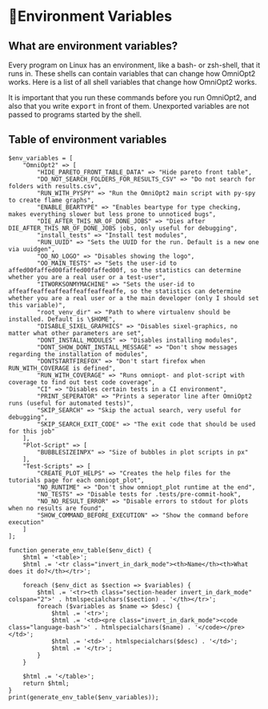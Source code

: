 # 🌿Environment Variables

<!-- List of all environment variables that change how OmniOpt2 works -->

<!-- Category: Advanced Usage -->

<div id="toc"></div>

## What are environment variables?

Every program on Linux has an environment, like a bash- or zsh-shell, that it runs in. These shells can contain variables that can change how OmniOpt2 works. Here is a list of all shell variables that change how OmniOpt2 works.

It is important that you run these commands before you run OmniOpt2, and also that you write <samp>export</samp> in front of them. Unexported variables are not passed to programs started by the shell.

## Table of environment variables

```run_php
$env_variables = [
    "OmniOpt2" => [
        "HIDE_PARETO_FRONT_TABLE_DATA" => "Hide pareto front table",
        "DO_NOT_SEARCH_FOLDERS_FOR_RESULTS_CSV" => "Do not search for folders with results.csv",
        "RUN_WITH_PYSPY" => "Run the OmniOpt2 main script with py-spy to create flame graphs",
        "ENABLE_BEARTYPE" => "Enables beartype for type checking, makes everything slower but less prone to unnoticed bugs",
        "DIE_AFTER_THIS_NR_OF_DONE_JOBS" => "Dies after DIE_AFTER_THIS_NR_OF_DONE_JOBS jobs, only useful for debugging",
        "install_tests" => "Install test modules",
        "RUN_UUID" => "Sets the UUID for the run. Default is a new one via uuidgen",
        "OO_NO_LOGO" => "Disables showing the logo",
        "OO_MAIN_TESTS" => "Sets the user-id to affed00faffed00faffed00faffed00f, so the statistics can determine whether you are a real user or a test-user",
        "ITWORKSONMYMACHINE" => "Sets the user-id to affeaffeaffeaffeaffeaffeaffeaffe, so the statistics can determine whether you are a real user or a the main developer (only I should set this variable)",
        "root_venv_dir" => "Path to where virtualenv should be installed. Default is \$HOME",
        "DISABLE_SIXEL_GRAPHICS" => "Disables sixel-graphics, no matter what other parameters are set",
        "DONT_INSTALL_MODULES" => "Disables installing modules",
        "DONT_SHOW_DONT_INSTALL_MESSAGE" => "Don't show messages regarding the installation of modules",
        "DONTSTARTFIREFOX" => "Don't start firefox when RUN_WITH_COVERAGE is defined",
        "RUN_WITH_COVERAGE" => "Runs omniopt- and plot-script with coverage to find out test code coverage",
        "CI" => "Disables certain tests in a CI environment",
        "PRINT_SEPERATOR" => "Prints a seperator line after OmniOpt2 runs (useful for automated tests)",
        "SKIP_SEARCH" => "Skip the actual search, very useful for debugging",
        "SKIP_SEARCH_EXIT_CODE" => "The exit code that should be used for this job"
    ],
    "Plot-Script" => [
        "BUBBLESIZEINPX" => "Size of bubbles in plot scripts in px"
    ],
    "Test-Scripts" => [
        "CREATE_PLOT_HELPS" => "Creates the help files for the tutorials page for each omniopt_plot",
        "NO_RUNTIME" => "Don't show omniopt_plot runtime at the end",
        "NO_TESTS" => "Disable tests for .tests/pre-commit-hook",
        "NO_NO_RESULT_ERROR" => "Disable errors to stdout for plots when no results are found",
        "SHOW_COMMAND_BEFORE_EXECUTION" => "Show the command before execution"
    ]
];

function generate_env_table($env_dict) {
    $html = '<table>';
    $html .= '<tr class="invert_in_dark_mode"><th>Name</th><th>What does it do?</th></tr>';

    foreach ($env_dict as $section => $variables) {
        $html .= '<tr><th class="section-header invert_in_dark_mode" colspan="2">' . htmlspecialchars($section) . '</th></tr>';
        foreach ($variables as $name => $desc) {
            $html .= '<tr>';
            $html .= '<td><pre class="invert_in_dark_mode"><code class="language-bash">' . htmlspecialchars($name) . '</code></pre></td>';
            $html .= '<td>' . htmlspecialchars($desc) . '</td>';
            $html .= '</tr>';
        }
    }

    $html .= '</table>';
    return $html;
}
print(generate_env_table($env_variables));
```
